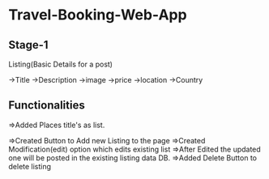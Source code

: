 # Travel-Booking-Web-App

## Stage-1
Listing(Basic Details for a post)

->Title
->Description
->image
->price
->location
->Country

## Functionalities 

=>Added Places title's as list.

=>Created Button to Add new Listing to the page
=>Created Modification(edit) option which edits existing list 
=>After Edited the updated one will be posted in the existing listing data DB.
=>Added Delete Button to delete listing
